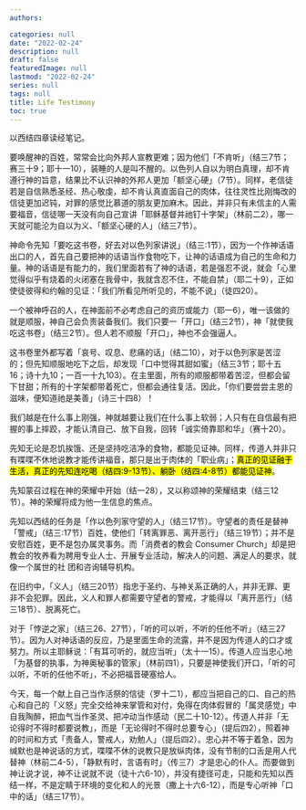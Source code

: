 ```yaml
---
authors:

categories: null
date: "2022-02-24"
description: null
draft: false
featuredImage: null
lastmod: "2022-02-24"
series: null
tags: null
title: Life Testimony
toc: true
---
```


以西结四章读经笔记。

<!--more-->

要唤醒神的百姓，常常会比向外邦人宣教更难；因为他们「不肯听」（结三7节；赛三十9；耶十一10），装睡的人是叫不醒的。以色列人自以为明白真理，却不肯遵行神的旨意，结果比不认识神的外邦人更加「额坚心硬」（7节）。同样，老信徒若是自信熟悉圣经、热心敬虔，却不肯认真直面自己的肉体，往往灵性比刚悔改的信徒更加迟钝，对罪的感觉比慕道的朋友更加麻木。因此，并非只有未信主的人需要福音，信徒哪一天没有向自己宣讲「耶稣基督并祂钉十字架」（林前二2），哪一天就可能沦为自以为义、「额坚心硬的人」（结三7节）。

神命令先知「要吃这书卷，好去对以色列家讲说」（结三:1节），因为一个作神话语出口的人，首先自己要把神的话语当作食物吃下，让神的话语成为自己的生命和力量。神的话语是有能力的，我们里面若有了神的话语，若是强忍不说，就会「心里觉得似乎有烧着的火闭塞在我骨中，我就含忍不住，不能自禁」（耶二十9），正如使徒彼得和约翰的见证：「我们所看见所听见的，不能不说」（徒四20）。

一个被神呼召的人，在神面前不必考虑自己的资历或能力（耶一6），唯一该做的就是顺服，神自己会负责装备我们。我们只要一「开口」（结三2节），神「就使我吃这书卷」（结三2节）。但人若不顺服「开口」，神也不会强逼人。

这书卷里外都写着「哀号、叹息、悲痛的话」（结二10），对于以色列家是苦涩的；但先知顺服地吃下之后，却发现「口中觉得其甜如蜜」（结三3节；耶十五16；诗十九10；一百一十九103）。在主里面，所有的顺服都带着苦涩，但都会留下甘甜；所有的十字架都带着死亡，但都会通往复活。因此，「你们要尝尝主恩的滋味，便知道祂是美善」（诗三十四8）！

我们越是在什么事上刚强，神就越要让我们在什么事上软弱；人只有在自信最有把握的事上摔跤，才能认清自己、放下自我，回转「诚实倚靠耶和华」（赛十20）。

先知无论是忍饥挨饿、还是坚持吃洁净的食物，都能见证神。同样，传道人并非只有喋喋不休地说教才能传讲福音，那只是出于肉体的「职业病」；<mark>真正的见证融于生活，真正的先知连吃喝（结四:9-13节）、躺卧（结四:4-8节）都能见证神</mark>。

先知蒙召过程在神的荣耀中开始（结一28），又以称颂神的荣耀结束（结三12节）。神的荣耀将成为他一生信息的焦点。

先知以西结的任务是「作以色列家守望的人」（结三17节）。守望者的责任是替神「警戒」（结三:17节）百姓，使他们「转离罪恶、离开恶行」（结三19节）；并不是安慰百姓，更不是包办属灵事务。而「消费者的教会 Consumer Church」却是把教会的牧养看为聘用专业人士、开展专业活动，解决人的问题、满足人的要求，就像一个属世的社 团和咨询辅导机构。

在旧约中，「义人」（结三20节）指忠于圣约、与神关系正确的人，并非无罪、更非不会犯罪。因此，义人和罪人都需要守望者的警戒，才能得以「离开恶行」（结三18节）、脱离死亡。

对于「悖逆之家」（结三26、27节），「听的可以听，不听的任他不听」（结三27节）。因为人对神话语的反应，乃是里面生命的流露，并不是因为传道人的口才或努力。所以主耶稣说：「有耳可听的，就应当听」（太十一15）。传道人应当忠心地「为基督的执事，为神奥秘事的管家」（林前四1），只要是神使我们开口，「听的可以听，不听的任他不听」，不必把福音硬塞给人。

今天，每一个献上自己当作活祭的信徒（罗十二1），都应当把自己的口、自己的热心和自己的「义怒」完全交给神来掌管和对付，免得在肉体假冒的「属灵感觉」中自我陶醉，把血气当作圣灵、把冲动当作感动（民二十10-12）。传道人并非「无论得时不得时都要说教」，而是「无论得时不得时总要专心」（提后四2），照着神的时间和方式「责备人，警戒人，劝勉人」（提后四2）。忠心并不等于着急，因为缄默也是神说话的方式，喋喋不休的说教只是放纵肉体，没有节制的口舌是用人代替神（林前二4-5），「静默有时，言语有时」（传三7）才是忠心的仆人。而要做到神让说才说，神不让说就不说（徒十六6-10），并没有捷径可走，只能和先知以西结一样，不是定睛于环境的变化和人的光景（撒上十六6-12），而是专心听神「口中的话」（结三17节）。 

